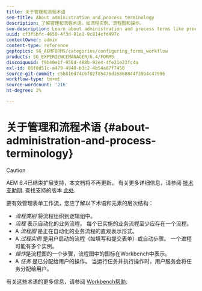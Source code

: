 ```yaml
---
title: 关于管理和流程术语
seo-title: About administration and process terminology
description: 了解管理和流程术语，如流程实例、流程图和操作。
seo-description: Learn about administration and process terms like process instance, process diagram and operation.
uuid: cf3f5bfc-4650-4f3d-81e1-9c814cfd497c
contentOwner: admin
content-type: reference
geptopics: SG_AEMFORMS/categories/configuring_forms_workflow
products: SG_EXPERIENCEMANAGER/6.4/FORMS
discoiquuid: f9b40e1f-956d-498b-92e4-4fe21e23fc4a
exl-id: 86f8d51c-a479-4940-b3c2-4b54a67f7450
source-git-commit: c5b816d74c6f02f85476d16868844f39b4c47996
workflow-type: tm+mt
source-wordcount: '216'
ht-degree: 2%

---
```


# 关于管理和流程术语 {#about-administration-and-process-terminology}

>[!CAUTION]
>
>AEM 6.4已结束扩展支持，本文档将不再更新。 有关更多详细信息，请参阅 [技术支助期](https://helpx.adobe.com/cn/support/programs/eol-matrix.html). 查找支持的版本 [此处](https://experienceleague.adobe.com/docs/).

要有效管理表单工作流，您应了解以下术语和元素的层次结构：

* *流程类别* 将流程组织到逻辑组中。
* *流程* 表示自动化的业务流程。 每个已实施的业务流程至少应存在一个流程。
* A *流程图* 是正在自动化的业务流程的直观表示形式。
* A *过程实例* 是用户启动的流程（如填写和提交表单）或自动步骤。 一个进程可能有多个实例。
* *操作*是流程图的一个步骤，流程图中的图标在Workbench中表示。
* A *任务* 是已分配给用户的操作。 当运行任务并执行操作时，用户服务会将任务分配给用户。

有关这些术语的更多信息，请参阅 [Workbench帮助](https://www.adobe.com/go/learn_aemforms_workbench_63).
